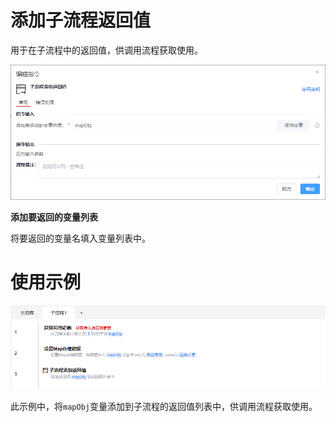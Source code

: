 # 添加子流程返回值

用于在子流程中的返回值，供调用流程获取使用。

![alt call-subprocess](/img/flow/add-subflow-return.png)

**添加要返回的变量列表**

将要返回的变量名填入变量列表中。

# 使用示例

![alt call-subprocess](/img/flow/add-subflow-return-example.png)

此示例中，将`mapObj`变量添加到子流程的返回值列表中，供调用流程获取使用。
